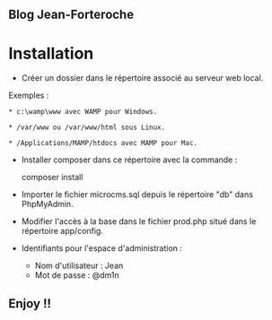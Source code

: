 ## Blog Jean-Forteroche

# Installation

* Créer un dossier dans le répertoire associé au serveur web local.

Exemples :

    * c:\wamp\www avec WAMP pour Windows.

    * /var/www ou /var/www/html sous Linux.

    * /Applications/MAMP/htdocs avec MAMP pour Mac.

* Installer composer dans ce répertoire avec la commande :

    composer install
    
* Importer le fichier microcms.sql depuis le répertoire "db" dans PhpMyAdmin.
* Modifier l'accès à la base dans le fichier prod.php situé dans le répertoire app/config.
    
* Identifiants pour l'espace d'administration :
    * Nom d'utilisateur : Jean
    * Mot de passe : @dm1n

## Enjoy !!


